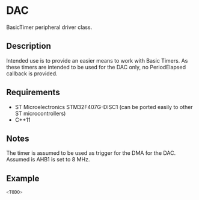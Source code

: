 
# DAC
BasicTimer peripheral driver class.

## Description
Intended use is to provide an easier means to work with Basic Timers. As these timers are intended to be used for the DAC only, no PeriodElapsed callback is provided.

## Requirements
- ST Microelectronics STM32F407G-DISC1 (can be ported easily to other ST microcontrollers)
- C++11

## Notes
The timer is assumed to be used as trigger for the DMA for the DAC.
Assumed is AHB1 is set to 8 MHz.
 
## Example
```cpp
<TODO>
```
